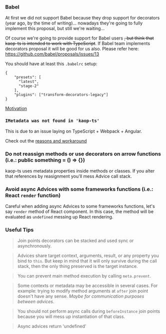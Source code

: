 ### Babel

At first we did not support Babel because they drop support for decorators (year ago, by the time of writing)... nowadays they're going to fully implement this proposal, but still we're waiting...

Of course we're going to provide support for Babel users <span style="text-decoration: line-through">, but think that kaop-ts is intended to work with TypeScript</span>. If Babel team implements decorators proposal it will be good for us also. Please refer here: https://github.com/babel/proposals/issues/13

You should have at least this `.babelrc` setup:

```
{
    "presets": [
      "latest",
      "stage-2"
    ],
    "plugins": ["transform-decorators-legacy"]
}
```
[Motivation](https://github.com/k1r0s/kaop-ts/issues/9)

### `IMetadata was not found in 'kaop-ts'`

This is due to an issue laying on TypeScript + Webpack + Angular.

Check out the [reasons and workaround](https://github.com/k1r0s/kaop-ts/issues/5#issuecomment-305759257)

###  Do not reassign methods or use decorators on arrow functions (i.e.: public something = () => {})

kaop-ts uses metadata properties inside methods or classes. If you alter that references by reasignment you'll mess Advice call stack.

###  Avoid async Advices with some frameworks functions (i.e.: React `render` function)

Careful when adding async Advices to some frameworks functions, let's say `render` method of React component. In this case, the method will be evaluated as `undefined` messing up React rendering.

### Useful Tips

> Join points decorators can be stacked and used sync or asynchronously.

> Advices share target context, arguments, result, or any property you bind to `this`. But keep in mind that it will only survive during the call stack, then the only thing preserved is the target instance.

> You can prevent main method execution by calling `meta.prevent`.

> Some contexts or metadata may be accessible in several cases. For example: trying to modify method arguments at `after` join point doesn't have any sense. *Maybe for communication purposes between advices*.

> You should not perform async calls during `beforeInstance` join points because you will mess up instantiation of that class.

> Async advices return 'undefined'
